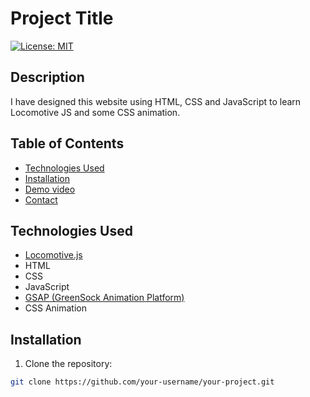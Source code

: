# Project Title

[![License: MIT](https://img.shields.io/badge/License-MIT-blue.svg)](https://opensource.org/licenses/MIT)

## Description

I have designed this website using HTML, CSS and JavaScript to learn Locomotive JS and some CSS animation.

## Table of Contents

- [Technologies Used](#technologies-used)
- [Installation](#installation)
- [Demo video](#demo)
- [Contact](elvishraj90662gmail.com)

## Technologies Used

- [Locomotive.js](https://github.com/locomotivemtl/locomotive-scroll)
- HTML
- CSS
- JavaScript
- [GSAP (GreenSock Animation Platform)](https://greensock.com/gsap)
- CSS Animation

## Installation

1. Clone the repository:

```bash
git clone https://github.com/your-username/your-project.git
